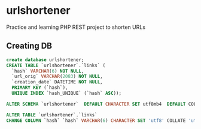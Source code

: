 # urlshortener
Practice and learning PHP REST project to  shorten URLs
## Creating DB 
```sql
create database urlshortener;
CREATE TABLE `urlshortener`.`links` (
  `hash` VARCHAR(6) NOT NULL,
  `url_orig` VARCHAR(2083) NOT NULL,
  `creation_date` DATETIME NOT NULL,
  PRIMARY KEY (`hash`),
  UNIQUE INDEX `hash_UNIQUE` (`hash` ASC));

ALTER SCHEMA `urlshortener`  DEFAULT CHARACTER SET utf8mb4  DEFAULT COLLATE utf8mb4_bin ;

ALTER TABLE `urlshortener`.`links` 
CHANGE COLUMN `hash` `hash` VARCHAR(6) CHARACTER SET 'utf8' COLLATE 'utf8_bin' NOT NULL ;

```

